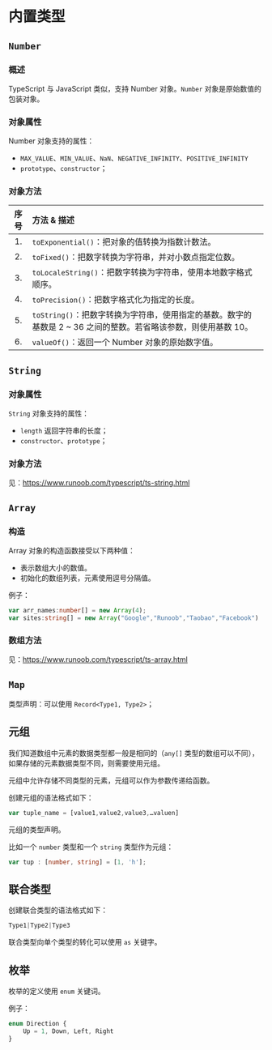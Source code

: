 # 内置类型

## `Number`

### 概述

TypeScript 与 JavaScript 类似，支持 Number 对象。`Number` 对象是原始数值的包装对象。

### 对象属性

Number 对象支持的属性：

- `MAX_VALUE`、`MIN_VALUE`、`NaN`、`NEGATIVE_INFINITY`、`POSITIVE_INFINITY`
- `prototype`、`constructor`；

### 对象方法

| 序号 | 方法 & 描述                                                  |
| :--: | :----------------------------------------------------------- |
|  1.  | `toExponential()`：把对象的值转换为指数计数法。              |
|  2.  | `toFixed()`：把数字转换为字符串，并对小数点指定位数。        |
|  3.  | `toLocaleString()`：把数字转换为字符串，使用本地数字格式顺序。 |
|  4.  | `toPrecision()`：把数字格式化为指定的长度。                  |
|  5.  | `toString()`：把数字转换为字符串，使用指定的基数。数字的基数是 2 ~ 36 之间的整数。若省略该参数，则使用基数 10。 |
|  6.  | `valueOf()`：返回一个 Number 对象的原始数字值。              |

## `String`

### 对象属性

`String` 对象支持的属性：

- `length` 返回字符串的长度；
- `constructor`、`prototype`；

### 对象方法

见：https://www.runoob.com/typescript/ts-string.html

## `Array`

### 构造

Array 对象的构造函数接受以下两种值：

- 表示数组大小的数值。
- 初始化的数组列表，元素使用逗号分隔值。

例子：

```typescript
var arr_names:number[] = new Array(4);
var sites:string[] = new Array("Google","Runoob","Taobao","Facebook") 
```

### 数组方法

见：https://www.runoob.com/typescript/ts-array.html

## `Map`

类型声明：可以使用 `Record<Type1, Type2>`；

## 元组

我们知道数组中元素的数据类型都一般是相同的（`any[]` 类型的数组可以不同），如果存储的元素数据类型不同，则需要使用元组。

元组中允许存储不同类型的元素，元组可以作为参数传递给函数。

创建元组的语法格式如下：

```typescript
var tuple_name = [value1,value2,value3,…valuen]
```

元组的类型声明。

比如一个 `number` 类型和一个 `string` 类型作为元组：

```typescript
var tup : [number, string] = [1, 'h'];
```

## 联合类型

创建联合类型的语法格式如下：

```typescript
Type1|Type2|Type3 
```

联合类型向单个类型的转化可以使用 `as` 关键字。

## 枚举

枚举的定义使用 `enum` 关键词。

例子：

```typescript
enum Direction {
    Up = 1, Down, Left, Right
}
```

